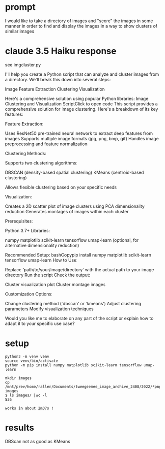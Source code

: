 # prompt

I would like to take a directory of images and "score" the images in some manner in order to find and display the images in a way to show clusters of similar images

# claude 3.5 Haiku response

see imgcluster.py

I'll help you create a Python script that can analyze and cluster images from a directory. We'll break this down into several steps:

Image Feature Extraction
Clustering
Visualization

Here's a comprehensive solution using popular Python libraries:
Image Clustering and Visualization ScriptClick to open code
This script provides a comprehensive solution for image clustering. Here's a breakdown of its key features:

Feature Extraction:

Uses ResNet50 pre-trained neural network to extract deep features from images
Supports multiple image formats (jpg, png, bmp, gif)
Handles image preprocessing and feature normalization


Clustering Methods:

Supports two clustering algorithms:

DBSCAN (density-based spatial clustering)
KMeans (centroid-based clustering)


Allows flexible clustering based on your specific needs


Visualization:

Creates a 2D scatter plot of image clusters using PCA dimensionality reduction
Generates montages of images within each cluster



Prerequisites:

Python 3.7+
Libraries:

numpy
matplotlib
scikit-learn
tensorflow
umap-learn (optional, for alternative dimensionality reduction)



Recommended Setup:
bashCopypip install numpy matplotlib scikit-learn tensorflow umap-learn
How to Use:

Replace 'path/to/your/image/directory' with the actual path to your image directory
Run the script
Check the output:

Cluster visualization plot
Cluster montage images



Customization Options:

Change clustering method ('dbscan' or 'kmeans')
Adjust clustering parameters
Modify visualization techniques

Would you like me to elaborate on any part of the script or explain how to adapt it to your specific use case?

# setup

```
python3 -m venv venv
source venv/bin/activate
python -m pip install numpy matplotlib scikit-learn tensorflow umap-learn

mkdir images
cp /mnt/prev/home/rallen/Documents/tweegeemee_image_archive_2408/2022/*png images
$ ls images/ |wc -l
536

works in about 2m37s !  

```

# results

DBScan not as good as KMeans

